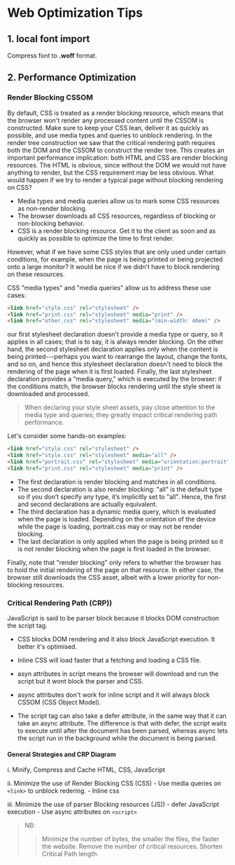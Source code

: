# Web Optimization Tips 

## 1. local font import 
Compress font to **.woff** format.


## 2. Performance Optimization

### Render Blocking CSSOM
By default, CSS is treated as a render blocking resource, which means that the browser won't render any processed content until the CSSOM is constructed. Make sure to keep your CSS lean, deliver it as quickly as possible, and use media types and queries to unblock rendering. 
In the render tree construction we saw that the critical rendering path requires both the DOM and the CSSOM to construct the render tree. This creates an important performance implication: both HTML and CSS are render blocking resources. The HTML is obvious, since without the DOM we would not have anything to render, but the CSS requirement may be less obvious. What would happen if we try to render a typical page without blocking rendering on CSS? 

- Media types and media queries allow us to mark some CSS resources as non-render blocking. 
- The browser downloads all CSS resources, regardless of blocking or non-blocking behavior.
- CSS is a render blocking resource. Get it to the client as soon and as quickly as possible to optimize the time to first render. 

However, what if we have some CSS styles that are only used under certain conditions, for example, when the page is being printed or being projected onto a large monitor? It would be nice if we didn’t have to block rendering on these resources.

CSS "media types" and "media queries" allow us to address these use cases:

```html
<link href="style.css" rel="stylesheet" />
<link href="print.css" rel="stylesheet" media="print" />
<link href="other.css" rel="stylesheet" media="(min-width: 40em)" />
``` 

our first stylesheet declaration doesn't provide a media type or query, so it applies in all cases; that is to say, it is always render blocking. On the other hand, the second stylesheet declaration applies only when the content is being printed---perhaps you want to rearrange the layout, change the fonts, and so on, and hence this stylesheet declaration doesn't need to block the rendering of the page when it is first loaded. Finally, the last stylesheet declaration provides a "media query," which is executed by the browser: if the conditions match, the browser blocks rendering until the style sheet is downloaded and processed. 

> When declaring your style sheet assets, pay close attention to the media type and queries; they greatly impact critical rendering path performance.


Let's consider some hands-on examples:
```html
<link href="style.css" rel="stylesheet" />
<link href="style.css" rel="stylesheet" media="all" />
<link href="portrait.css" rel="stylesheet" media="orientation:portrait" />
<link href="print.css" rel="stylesheet" media="print" />
``` 

- The first declaration is render blocking and matches in all conditions.
- The second declaration is also render blocking: "all" is the default type so if you don’t specify any type, it’s implicitly set to "all". Hence, the first and second declarations are actually equivalent.
- The third declaration has a dynamic media query, which is evaluated when the page is loaded. Depending on the orientation of the device while the page is loading, portrait.css may or may not be render blocking.
- The last declaration is only applied when the page is being printed so it is not render blocking when the page is first loaded in the browser.

Finally, note that "render blocking" only refers to whether the browser has to hold the initial rendering of the page on that resource. In either case, the browser still downloads the CSS asset, albeit with a lower priority for non-blocking resources.





### Critical Rendering Path  (CRP))
JavaScript is said to be parser block because it blocks DOM construction the script tag.

- CSS blocks DOM rendering and it also block JavaScript execution. It better it's optimised. 

- Inline CSS will load faster that a fetching and loading a CSS file.

- asyn attributes in script means the browser will download and run the script but it wont block the parser and CSS.

- async attributes don't work for inline script and it will always block CSSOM (CSS Object Model).

- The script tag can also take a defer attribute, in the same way that it can take an async attribute. The difference is that with defer, the script waits to execute until after the document has been parsed, whereas async lets the script run in the background while the document is being parsed.


#### General Strategies and CRP Diagram
i. Minify, Compress and Cache 
    HTML, CSS, JavaScript
  
ii. Minimize the use of Render Blocking CSS (CSS)
    - Use media queries on `<link>` to unblock redering.
    - Inline css 
    
iii. Minimize the use of parser Blocking resources (JS))
    - defer JavaScript execution
    - Use async attributes on `<script>` 
    

> NB: 
>> Minimize the number of bytes, the smaller the files, the faster the website.
>> Remove the number of critical resources. 
>> Shorten Critical Path length.


 
 



